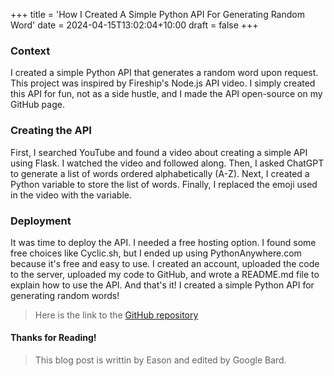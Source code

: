 +++
title = 'How I Created A Simple Python API For Generating Random Word'
date = 2024-04-15T13:02:04+10:00
draft = false
+++

### Context

I created a simple Python API that generates a random word upon request. This project was inspired by Fireship's Node.js API video. I simply created this API for fun, not as a side hustle, and I made the API open-source on my GitHub page.

### Creating the API

First, I searched YouTube and found a video about creating a simple API using Flask. I watched the video and followed along. Then, I asked ChatGPT to generate a list of words ordered alphabetically (A-Z). Next, I created a Python variable to store the list of words. Finally, I replaced the emoji used in the video with the variable.

### Deployment

It was time to deploy the API. I needed a free hosting option. I found some free choices like Cyclic.sh, but I ended up using PythonAnywhere.com because it's free and easy to use. I created an account, uploaded the code to the server, uploaded my code to GitHub, and wrote a README.md file to explain how to use the API. And that's it! I created a simple Python API for generating random words!

> Here is the link to the [GitHub repository](https://github.com/eli32-vlc/api)

#### Thanks for Reading!

> This blog post is writtin by Eason and edited by Google Bard.
